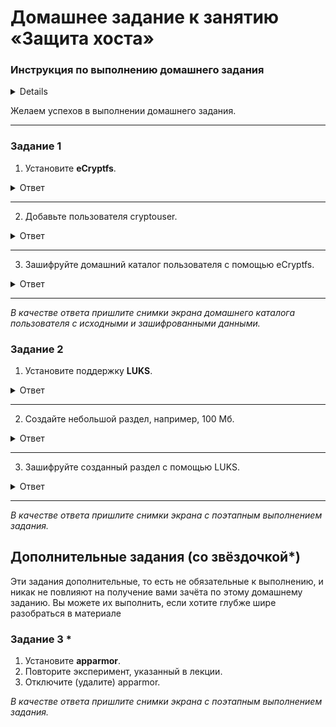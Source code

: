 # Домашнее задание к занятию  «Защита хоста»

### Инструкция по выполнению домашнего задания
<details>

1. Сделайте fork [репозитория c шаблоном решения](https://github.com/netology-code/sys-pattern-homework) к себе в Github и переименуйте его по названию или номеру занятия, например, https://github.com/имя-вашего-репозитория/gitlab-hw или https://github.com/имя-вашего-репозитория/8-03-hw).
2. Выполните клонирование этого репозитория к себе на ПК с помощью команды `git clone`.
3. Выполните домашнее задание и заполните у себя локально этот файл README.md:
   - впишите вверху название занятия и ваши фамилию и имя;
   - в каждом задании добавьте решение в требуемом виде: текст/код/скриншоты/ссылка;
   - для корректного добавления скриншотов воспользуйтесь инструкцией [«Как вставить скриншот в шаблон с решением»](https://github.com/netology-code/sys-pattern-homework/blob/main/screen-instruction.md);
   - при оформлении используйте возможности языка разметки md. Коротко об этом можно посмотреть в [инструкции по MarkDown](https://github.com/netology-code/sys-pattern-homework/blob/main/md-instruction.md).
4. После завершения работы над домашним заданием сделайте коммит (`git commit -m "comment"`) и отправьте его на Github (`git push origin`).
5. Для проверки домашнего задания преподавателем в личном кабинете прикрепите и отправьте ссылку на решение в виде md-файла в вашем Github.
6. Любые вопросы задавайте в чате учебной группы и/или в разделе «Вопросы по заданию» в личном кабинете.

</details>
   
Желаем успехов в выполнении домашнего задания.

------

### Задание 1

1. Установите **eCryptfs**.

<details>
<summary>Ответ</summary>


![image](img/01.png)

</details>

---
2. Добавьте пользователя cryptouser.

<details>
<summary>Ответ</summary>


![image](img/02.png)

</details>

---
3. Зашифруйте домашний каталог пользователя с помощью eCryptfs.

<details>
<summary>Ответ</summary>


![image](img/03.png)

</details>

---

*В качестве ответа  пришлите снимки экрана домашнего каталога пользователя с исходными и зашифрованными данными.*  

### Задание 2

1. Установите поддержку **LUKS**.

<details>
<summary>Ответ</summary>


![image](img/01.1.png)

</details>

---
2. Создайте небольшой раздел, например, 100 Мб.

<details>
<summary>Ответ</summary>


![image](img/01.1.png)

</details>

---
3. Зашифруйте созданный раздел с помощью LUKS.

<details>
<summary>Ответ</summary>


![image](img/01.1.png)

</details>

---
*В качестве ответа пришлите снимки экрана с поэтапным выполнением задания.*


## Дополнительные задания (со звёздочкой*)

Эти задания дополнительные, то есть не обязательные к выполнению, и никак не повлияют на получение вами зачёта по этому домашнему заданию. Вы можете их выполнить, если хотите глубже шире разобраться в материале

### Задание 3 *

1. Установите **apparmor**.
2. Повторите эксперимент, указанный в лекции.
3. Отключите (удалите) apparmor.


*В качестве ответа пришлите снимки экрана с поэтапным выполнением задания.*
